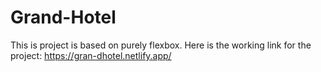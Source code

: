 # Grand-Hotel
This is project is based on purely flexbox. Here is the working link for the project: https://gran-dhotel.netlify.app/
